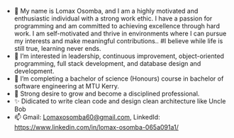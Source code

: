 - 👋 My name is Lomax Osomba, and I am a highly motivated and enthusiastic individual with a strong work ethic. I have a passion for programming and am committed to achieving excellence through hard work. I am self-motivated and thrive in environments where I can pursue my interests and make meaningful contributions..
     #I believe while life is still true, learning never ends. 
- 👀 I’m interested in leadership, continuous improvement, object-oriented programming, full stack development, and database design and development. 
- 🌱 I’m completing a bachelor of science (Honours) course in bachelor of software engineering at MTU Kerry.
- 💞️ Strong desire to grow and become a disciplined professional.
- ✨ Didicated to write clean code and design clean architecture like Uncle Bob
- 📫 Gmail: Lomaxosomba60@gmail.com, LinkedId: https://www.linkedin.com/in/lomax-osomba-065a091a1/
  

<!---
LomaxOS/LomaxOS is a ✨ special ✨ repository because its `README.md` (this file) appears on your GitHub profile.
You can click the Preview link to take a look at your changes.
--->
